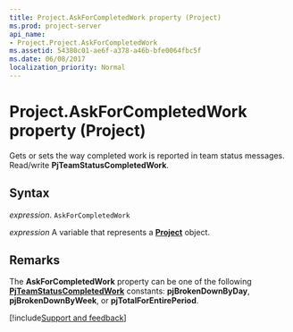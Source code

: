 ```yaml
---
title: Project.AskForCompletedWork property (Project)
ms.prod: project-server
api_name:
- Project.Project.AskForCompletedWork
ms.assetid: 54380c01-ae6f-a378-a46b-bfe0064fbc5f
ms.date: 06/08/2017
localization_priority: Normal
---
```



# Project.AskForCompletedWork property (Project)

Gets or sets the way completed work is reported in team status messages. Read/write  **PjTeamStatusCompletedWork**.


## Syntax

_expression_. `AskForCompletedWork`

_expression_ A variable that represents a **[Project](project.project.md)** object.


## Remarks

The  **AskForCompletedWork** property can be one of the following **[PjTeamStatusCompletedWork](Project.PjTeamStatusCompletedWork.md)** constants: **pjBrokenDownByDay**, **pjBrokenDownByWeek**, or **pjTotalForEntirePeriod**.

[!include[Support and feedback](~/includes/feedback-boilerplate.md)]